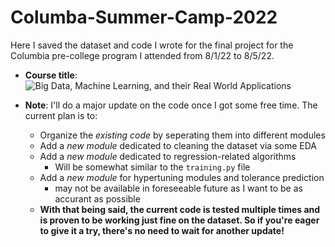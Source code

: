 # Columba-Summer-Camp-2022
Here I saved the dataset and code I wrote for the final project for the Columbia pre-college program I attended from 8/1/22 to 8/5/22.

- **Course title**: ![Big Data, Machine Learning, and their Real World Applications](https://precollege.sps.columbia.edu/highschool/online/courses/1-week/big-data-machine-learning-and-their-real-world-applications)

- **Note**: I'll do a major update on the code once I got some free time. The current plan is to:
  - Organize the *existing code* by seperating them into different modules
  - Add a *new module* dedicated to cleaning the dataset via some EDA
  - Add a *new module* dedicated to regression-related algorithms
    - Will be somewhat similar to the `training.py` file
  - Add a *new module* for hypertuning modules and tolerance prediction
    - may not be available in foreseeable future as I want to be as accurant as possible
  - **With that being said, the current code is tested multiple times and is proven to be working just fine on the dataset. So if you're eager to give it a try, there's no need to wait for another update!**
